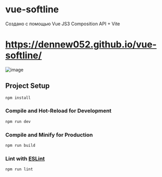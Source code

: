 # vue-softline

Создано с помощью Vue JS3 Composition API + Vite

# https://dennew052.github.io/vue-softline/

![image](https://github.com/user-attachments/assets/ebb29fe9-4f4e-4397-9212-da98ba74234c)

## Project Setup

```sh
npm install
```

### Compile and Hot-Reload for Development

```sh
npm run dev
```

### Compile and Minify for Production

```sh
npm run build
```

### Lint with [ESLint](https://eslint.org/)

```sh
npm run lint
```
